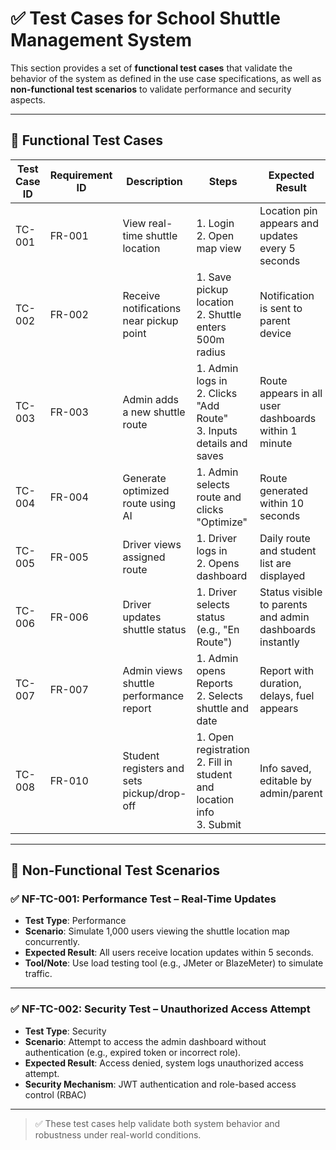 
# ✅ Test Cases for School Shuttle Management System

This section provides a set of **functional test cases** that validate the behavior of the system as defined in the use case specifications, as well as **non-functional test scenarios** to validate performance and security aspects.

---

## 🧪 Functional Test Cases

| Test Case ID | Requirement ID | Description | Steps | Expected Result | Actual Result | Status |
|--------------|----------------|-------------|-------|------------------|----------------|--------|
| TC-001 | FR-001 | View real-time shuttle location | 1. Login <br> 2. Open map view | Location pin appears and updates every 5 seconds | ... | Pass/Fail |
| TC-002 | FR-002 | Receive notifications near pickup point | 1. Save pickup location <br> 2. Shuttle enters 500m radius | Notification is sent to parent device | ... | Pass/Fail |
| TC-003 | FR-003 | Admin adds a new shuttle route | 1. Admin logs in <br> 2. Clicks "Add Route" <br> 3. Inputs details and saves | Route appears in all user dashboards within 1 minute | ... | Pass/Fail |
| TC-004 | FR-004 | Generate optimized route using AI | 1. Admin selects route and clicks "Optimize" | Route generated within 10 seconds | ... | Pass/Fail |
| TC-005 | FR-005 | Driver views assigned route | 1. Driver logs in <br> 2. Opens dashboard | Daily route and student list are displayed | ... | Pass/Fail |
| TC-006 | FR-006 | Driver updates shuttle status | 1. Driver selects status (e.g., "En Route") | Status visible to parents and admin dashboards instantly | ... | Pass/Fail |
| TC-007 | FR-007 | Admin views shuttle performance report | 1. Admin opens Reports <br> 2. Selects shuttle and date | Report with duration, delays, fuel appears | ... | Pass/Fail |
| TC-008 | FR-010 | Student registers and sets pickup/drop-off | 1. Open registration <br> 2. Fill in student and location info <br> 3. Submit | Info saved, editable by admin/parent | ... | Pass/Fail |

---

## 🚀 Non-Functional Test Scenarios

### ✅ NF-TC-001: Performance Test – Real-Time Updates

- **Test Type**: Performance  
- **Scenario**: Simulate 1,000 users viewing the shuttle location map concurrently.  
- **Expected Result**: All users receive location updates within 5 seconds.  
- **Tool/Note**: Use load testing tool (e.g., JMeter or BlazeMeter) to simulate traffic.

---

### ✅ NF-TC-002: Security Test – Unauthorized Access Attempt

- **Test Type**: Security  
- **Scenario**: Attempt to access the admin dashboard without authentication (e.g., expired token or incorrect role).  
- **Expected Result**: Access denied, system logs unauthorized access attempt.  
- **Security Mechanism**: JWT authentication and role-based access control (RBAC)

---

> ✅ These test cases help validate both system behavior and robustness under real-world conditions.
